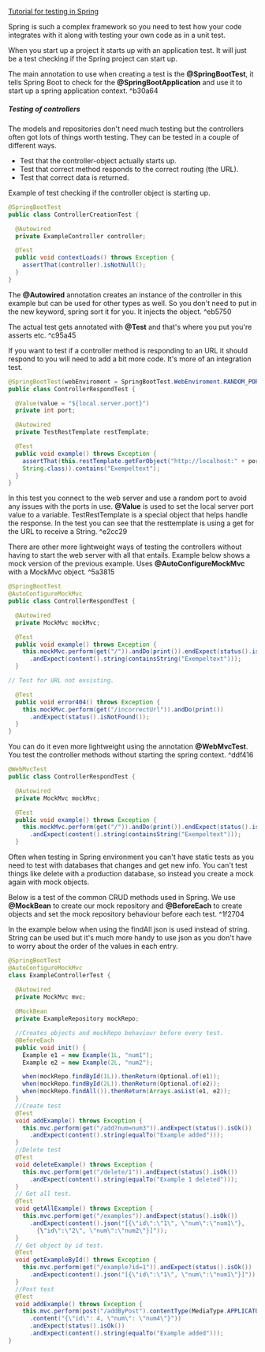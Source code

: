 [Tutorial for testing in Spring](https://spring.io/guides/gs/testing-web)

Spring is such a complex framework so you need to test how your code integrates with it along with testing your own code as in a unit test.

When you start up a project it starts up with an application test. It will just be a test checking if the Spring project can start up.

The main annotation to use when creating a test is the **@SpringBootTest**, it tells Spring Boot to check for the **@SpringBootApplication** and use it to start up a spring application context. ^b30a64
##### Testing of controllers

The models and repositories don't need much testing but the controllers often got lots of things worth testing. They can be tested in a couple of different ways.

- Test that the controller-object actually starts up.
- Test that correct method responds to the correct routing (the URL).
- Test that correct data is returned.

Example of test checking if the controller object is starting up.

```java
@SpringBootTest
public class ControllerCreationTest {

  @Autowired
  private ExampleController controller;

  @Test
  public void contextLoads() throws Exception {
    assertThat(controller).isNotNull();
  }
}
```

The **@Autowired** annotation creates an instance of the controller in this example but can be used for other types as well. So you don't need to put in the new keyword, spring sort it for you. It injects the object.  ^eb5750

The actual test gets annotated with **@Test** and that's where you put you're asserts etc. ^c95a45

If you want to test if a controller method is responding to an URL it should respond to you will need to add a bit more code. It's more of an integration test.

```java
@SpringBootTest(webEnviroment = SpringBootTest.WebEnviroment.RANDOM_PORT)
public class ControllerRespondTest {

  @Value(value = "${local.server.port}")
  private int port;

  @Autowired
  private TestRestTemplate restTemplate;

  @Test
  public void example() throws Exception {
    assertThat(this.restTemplate.getForObject("http://localhost:" + port + "/",
    String.class)).contains("Exempeltext");
  }
}
```

In this test you connect to the web server and use a random port to avoid any issues with the ports in use. **@Value** is used to set the local server port value to a variable. TestRestTemplate is a special object that helps handle the response. In the test you can see that the resttemplate is using a get for the URL to receive a String. ^e2cc29

There are other more lightweight ways of testing the controllers without having to start the web server with all that entails. Example below shows a mock version of the previous example. Uses **@AutoConfigureMockMvc** with a MockMvc object. ^5a3815

```java
@SpringBootTest
@AutoConfigureMockMvc
public class ControllerRespondTest {

  @Autowired
  private MockMvc mockMvc;

  @Test
  public void example() throws Exception {
    this.mockMvc.perform(get("/")).andDo(print()).endExpect(status().isOk())
      .andExpect(content().string(containsString("Exempeltext")));
  }

// Test for URL not exsisting.

  @Test
  public void error404() throws Exception {
    this.mockMvc.perform(get("/incorrectUrl")).andDo(print())
      .andExpect(status().isNotFound());
  }
}
```

You can do it even more lightweight using the annotation **@WebMvcTest**. You test the controller methods without starting the spring context. ^ddf416

```java
@WebMvcTest
public class ControllerRespondTest {

  @Autowired
  private MockMvc mockMvc;

  @Test
  public void example() throws Exception {
    this.mockMvc.perform(get("/")).andDo(print()).endExpect(status().isOk())
      .andExpect(content().string(containsString("Exempeltext")));
  }
```

Often when testing in Spring environment you can't have static tests as you need to test with databases that changes and get new info. You can't test things like delete with a production database, so instead you create a mock again with mock objects.

Below is a test of the common CRUD methods used in Spring. We use **@MockBean** to create our mock repository and **@BeforeEach** to create objects and set the mock repository behaviour before each test. ^1f2704

In the example below when using the findAll json is used instead of string. String can be used but it's much more handy to use json as you don't have to worry about the order of the values in each entry.

```java
@SpringBootTest
@AutoConfigureMockMvc
class ExampleControllerTest {

  @Autowired
  private MockMvc mvc;
  
  @MockBean
  private ExampleRepository mockRepo;

  //Creates objects and mockRepo behaviour before every test.
  @BeforeEach
  public void init() {
    Example e1 = new Example(1L, "num1");
    Example e2 = new Example(2L, "num2");

    when(mockRepo.findById(1L)).thenReturn(Optional.of(e1));
    when(mockRepo.findById(2L)).thenReturn(Optional.of(e2));
    when(mockRepo.findAll()).thenReturn(Arrays.asList(e1, e2));
  }
  //Create test
  @Test
  void addExample() throws Exception {
    this.mvc.perform(get("/add?num=num3")).andExpect(status().isOk())
      .andExpect(content().string(equalTo("Example added")));
  }
  //Delete test
  @Test
  void deleteExample() throws Exception {
    this.mvc.perform(get("/delete/1")).andExpect(status().isOk())
      .andExpect(content().string(equalTo("Example 1 deleted")));
  }
  // Get all test. 
  @Test
  void getAllExample() throws Exception {
    this.mvc.perform(get("/examples")).andExpect(status().isOk())
      .andExpect(content().json("[{\"id\":\"1\", \"num\":\"num1\"},
        {\"id\":\"2\", \"num\":\"num2\"}]"));
  }
  // Get object by id test. 
  @Test
  void getExampleById() throws Exception {
    this.mvc.perform(get("/example?id=1")).andExpect(status().isOk())
      .andExpect(content().json("[{\"id\":\"1\", \"num\":\"num1\"}]"));
  }
  //Post test
  @Test
  void addExample() throws Exception {
    this.mvc.perform(post("/addByPost").contentType(MediaType.APPLICATON_JSON)
      .content("{\"id\": 4, \"num\": \"num4\"}"))
      .andExpect(status().isOk())
      .andExpect(content().string(equalTo("Example added")));
}
```